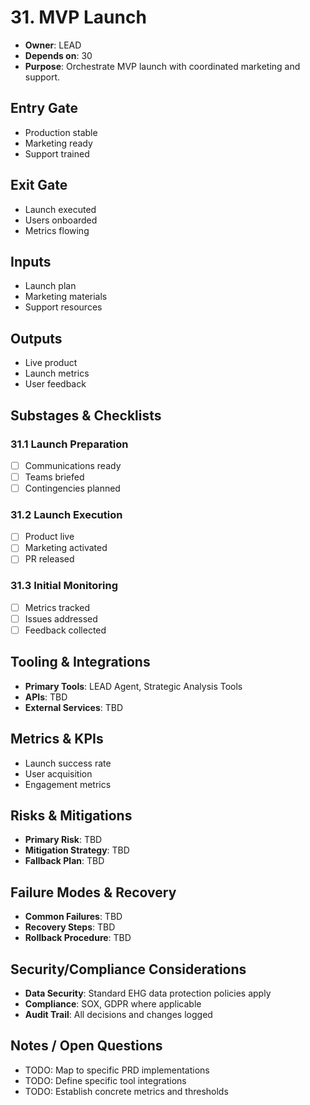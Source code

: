 # 31. MVP Launch

- **Owner**: LEAD
- **Depends on**: 30
- **Purpose**: Orchestrate MVP launch with coordinated marketing and support.

## Entry Gate
- Production stable
- Marketing ready
- Support trained

## Exit Gate
- Launch executed
- Users onboarded
- Metrics flowing

## Inputs
- Launch plan
- Marketing materials
- Support resources

## Outputs
- Live product
- Launch metrics
- User feedback

## Substages & Checklists
### 31.1 Launch Preparation
  - [ ] Communications ready
  - [ ] Teams briefed
  - [ ] Contingencies planned

### 31.2 Launch Execution
  - [ ] Product live
  - [ ] Marketing activated
  - [ ] PR released

### 31.3 Initial Monitoring
  - [ ] Metrics tracked
  - [ ] Issues addressed
  - [ ] Feedback collected

## Tooling & Integrations
- **Primary Tools**: LEAD Agent, Strategic Analysis Tools
- **APIs**: TBD
- **External Services**: TBD

## Metrics & KPIs
- Launch success rate
- User acquisition
- Engagement metrics

## Risks & Mitigations
- **Primary Risk**: TBD
- **Mitigation Strategy**: TBD
- **Fallback Plan**: TBD

## Failure Modes & Recovery
- **Common Failures**: TBD
- **Recovery Steps**: TBD
- **Rollback Procedure**: TBD

## Security/Compliance Considerations
- **Data Security**: Standard EHG data protection policies apply
- **Compliance**: SOX, GDPR where applicable
- **Audit Trail**: All decisions and changes logged

## Notes / Open Questions
- TODO: Map to specific PRD implementations
- TODO: Define specific tool integrations
- TODO: Establish concrete metrics and thresholds